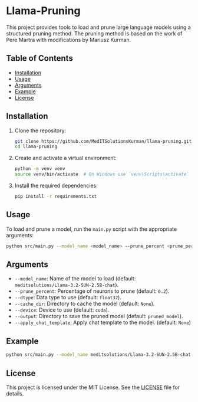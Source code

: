 # Llama-Pruning

This project provides tools to load and prune large language models using a structured pruning method. The pruning method is based on the work of Pere Martra with modifications by Mariusz Kurman.

## Table of Contents

- [Installation](#installation)
- [Usage](#usage)
- [Arguments](#arguments)
- [Example](#example)
- [License](#license)

## Installation

1. Clone the repository:
    ```sh
    git clone https://github.com/MedITSolutionsKurman/llama-pruning.git
    cd llama-pruning
    ```

2. Create and activate a virtual environment:
    ```sh
    python -m venv venv
    source venv/bin/activate  # On Windows use `venv\Scripts\activate`
    ```

3. Install the required dependencies:
    ```sh
    pip install -r requirements.txt
    ```

## Usage

To load and prune a model, run the `main.py` script with the appropriate arguments:

```sh
python src/main.py --model_name <model_name> --prune_percent <prune_percent> --dtype <dtype> --cache_dir <cache_dir> --device <device> --output <output> [--apply_chat_template]
```

## Arguments

- `--model_name`: Name of the model to load (default: `meditsolutions/Llama-3.2-SUN-2.5B-chat`).
- `--prune_percent`: Percentage of neurons to prune (default: `0.2`).
- `--dtype`: Data type to use (default: `float32`).
- `--cache_dir`: Directory to cache the model (default: `None`).
- `--device`: Device to use (default: `cuda`).
- `--output`: Directory to save the pruned model (default: `pruned_model`).
- `--apply_chat_template`: Apply chat template to the model. (default: `None`)

## Example

```sh
python src/main.py --model_name meditsolutions/Llama-3.2-SUN-2.5B-chat --prune_percent 0.2 --dtype torch.float32 --cache_dir ./cache --device cuda --output ./pruned_model --apply_chat_template
```

## License

This project is licensed under the MIT License. See the [LICENSE](LICENSE) file for details.